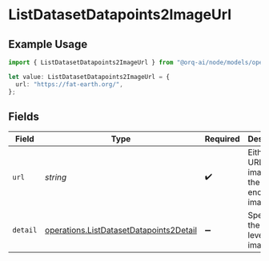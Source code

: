 # ListDatasetDatapoints2ImageUrl

## Example Usage

```typescript
import { ListDatasetDatapoints2ImageUrl } from "@orq-ai/node/models/operations";

let value: ListDatasetDatapoints2ImageUrl = {
  url: "https://fat-earth.org/",
};
```

## Fields

| Field                                                                                              | Type                                                                                               | Required                                                                                           | Description                                                                                        |
| -------------------------------------------------------------------------------------------------- | -------------------------------------------------------------------------------------------------- | -------------------------------------------------------------------------------------------------- | -------------------------------------------------------------------------------------------------- |
| `url`                                                                                              | *string*                                                                                           | :heavy_check_mark:                                                                                 | Either a URL of the image or the base64 encoded image data.                                        |
| `detail`                                                                                           | [operations.ListDatasetDatapoints2Detail](../../models/operations/listdatasetdatapoints2detail.md) | :heavy_minus_sign:                                                                                 | Specifies the detail level of the image.                                                           |